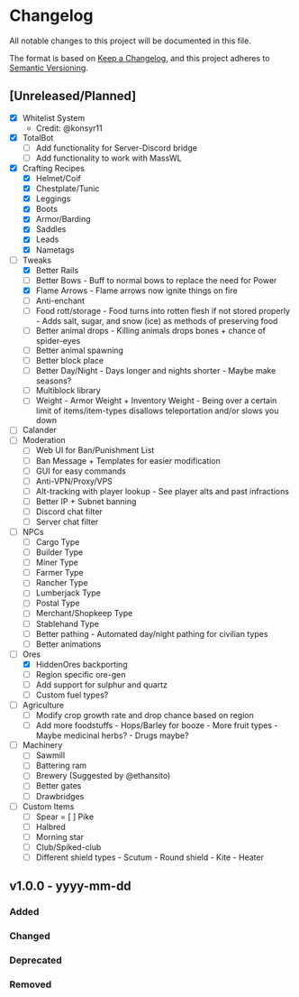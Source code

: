 # Changelog

All notable changes to this project will be documented in this file.

The format is based on [Keep a Changelog](https://keepachangelog.com/en/1.0.0/),
and this project adheres to [Semantic Versioning](https://semver.org/spec/v2.0.0.html).

## [Unreleased/Planned]
- [x] Whitelist System
    - Credit: @konsyr11
- [x] TotalBot
    - [ ] Add functionality for Server-Discord bridge
    - [ ] Add functionality to work with MassWL
- [x] Crafting Recipes
    - [x] Helmet/Coif
    - [x] Chestplate/Tunic
    - [x] Leggings 
    - [x] Boots
    - [x] Armor/Barding
    - [x] Saddles
    - [x] Leads
    - [x] Nametags
- [ ] Tweaks
    - [x] Better Rails
    - [ ] Better Bows
          - Buff to normal bows to replace the need for Power
    - [x] Flame Arrows
          - Flame arrows now ignite things on fire
    - [ ] Anti-enchant
    - [ ] Food rott/storage
          - Food turns into rotten flesh if not stored properly
          - Adds salt, sugar, and snow (ice) as methods of preserving food
    - [ ] Better animal drops
          - Killing animals drops bones + chance of spider-eyes
    - [ ] Better animal spawning
    - [ ] Better block place
    - [ ] Better Day/Night
          - Days longer and nights shorter
          - Maybe make seasons?
    - [ ] Multiblock library
    - [ ] Weight
          - Armor Weight + Inventory Weight
          - Being over a certain limit of items/item-types disallows teleportation and/or slows you down
- [ ] Calander 
- [ ] Moderation
    - [ ] Web UI for Ban/Punishment List
    - [ ] Ban Message + Templates for easier modification
    - [ ] GUI for easy commands
    - [ ] Anti-VPN/Proxy/VPS
    - [ ] Alt-tracking with player lookup
          - See player alts and past infractions
    - [ ] Better IP + Subnet banning
    - [ ] Discord chat filter
    - [ ] Server chat filter
- [ ] NPCs
    - [ ] Cargo Type
    - [ ] Builder Type
    - [ ] Miner Type
    - [ ] Farmer Type
    - [ ] Rancher Type
    - [ ] Lumberjack Type
    - [ ] Postal Type
    - [ ] Merchant/Shopkeep Type
    - [ ] Stablehand Type
    - [ ] Better pathing
          - Automated day/night pathing for civilian types
    - [ ] Better animations
- [ ] Ores
    - [x] HiddenOres backporting
    - [ ] Region specific ore-gen
    - [ ] Add support for sulphur and quartz
    - [ ] Custom fuel types?
- [ ] Agriculture
    - [ ] Modify crop growth rate and drop chance based on region
    - [ ] Add more foodstuffs
          - Hops/Barley for booze
          - More fruit types
          - Maybe medicinal herbs?
          - Drugs maybe?  
- [ ] Machinery
    - [ ] Sawmill
    - [ ] Battering ram
    - [ ] Brewery (Suggested by @ethansito)
    - [ ] Better gates
    - [ ] Drawbridges
- [ ] Custom Items
    - [ ] Spear
    = [ ] Pike
    - [ ] Halbred
    - [ ] Morning star
    - [ ] Club/Spiked-club
    - [ ] Different shield types
          - Scutum
          - Round shield
          - Kite
          - Heater

## v1.0.0 - yyyy-mm-dd
### Added

### Changed

### Deprecated

### Removed